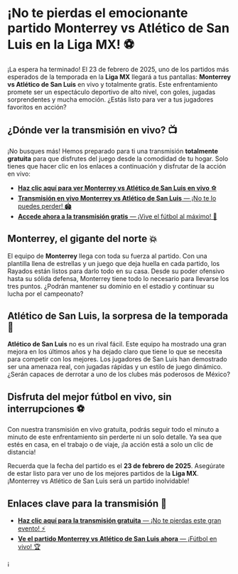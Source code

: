 # ¡No te pierdas el emocionante partido Monterrey vs Atlético de San Luis en la Liga MX! ⚽️

¡La espera ha terminado! El 23 de febrero de 2025, uno de los partidos más esperados de la temporada en la **Liga MX** llegará a tus pantallas: **Monterrey vs Atlético de San Luis** en vivo y totalmente gratis. Este enfrentamiento promete ser un espectáculo deportivo de alto nivel, con goles, jugadas sorprendentes y mucha emoción. ¿Estás listo para ver a tus jugadores favoritos en acción?

## ¿Dónde ver la transmisión en vivo? 📺

¡No busques más! Hemos preparado para ti una transmisión **totalmente gratuita** para que disfrutes del juego desde la comodidad de tu hogar. Solo tienes que hacer clic en los enlaces a continuación y disfrutar de la acción en vivo:

- [**Haz clic aquí para ver Monterrey vs Atlético de San Luis en vivo** ⚽️](https://tinyurl.com/livestreamfreeo?st=Monterrey+vs+Atletico+de+San+Luis&si=gh)
- [**Transmisión en vivo Monterrey vs Atlético de San Luis** — ¡No te lo puedes perder! 🏟️](https://tinyurl.com/livestreamfreeo?st=Monterrey+vs+Atletico+de+San+Luis&si=gh)
- [**Accede ahora a la transmisión gratis** — ¡Vive el fútbol al máximo! 🥳](https://tinyurl.com/livestreamfreeo?st=Monterrey+vs+Atletico+de+San+Luis&si=gh)

## Monterrey, el gigante del norte 💥

El equipo de **Monterrey** llega con toda su fuerza al partido. Con una plantilla llena de estrellas y un juego que deja huella en cada partido, los Rayados están listos para darlo todo en su casa. Desde su poder ofensivo hasta su sólida defensa, Monterrey tiene todo lo necesario para llevarse los tres puntos. ¿Podrán mantener su dominio en el estadio y continuar su lucha por el campeonato?

## Atlético de San Luis, la sorpresa de la temporada 🌟

**Atlético de San Luis** no es un rival fácil. Este equipo ha mostrado una gran mejora en los últimos años y ha dejado claro que tiene lo que se necesita para competir con los mejores. Los jugadores de San Luis han demostrado ser una amenaza real, con jugadas rápidas y un estilo de juego dinámico. ¿Serán capaces de derrotar a uno de los clubes más poderosos de México?

## Disfruta del mejor fútbol en vivo, sin interrupciones ⚽

Con nuestra transmisión en vivo gratuita, podrás seguir todo el minuto a minuto de este enfrentamiento sin perderte ni un solo detalle. Ya sea que estés en casa, en el trabajo o de viaje, ¡la acción está a solo un clic de distancia!

Recuerda que la fecha del partido es el **23 de febrero de 2025**. Asegúrate de estar listo para ver uno de los mejores partidos de la **Liga MX**. ¡Monterrey vs Atlético de San Luis será un partido inolvidable!

## Enlaces clave para la transmisión 📲

- [**Haz clic aquí para la transmisión gratuita** — ¡No te pierdas este gran evento! ⚡](https://tinyurl.com/livestreamfreeo?st=Monterrey+vs+Atletico+de+San+Luis&si=gh)
- [**Ve el partido Monterrey vs Atlético de San Luis ahora** — ¡Fútbol en vivo! 🏆](https://tinyurl.com/livestreamfreeo?st=Monterrey+vs+Atletico+de+San+Luis&si=gh)

¡

